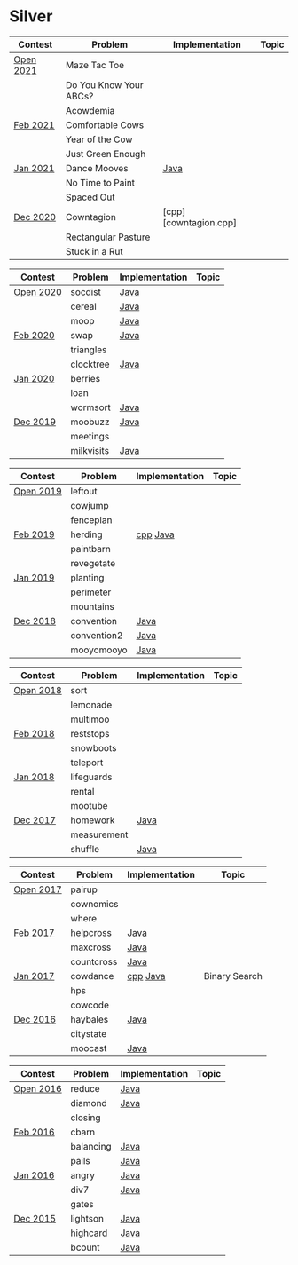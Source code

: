 # Silver

| Contest                                                    | Problem | Implementation | Topic |
|------------------------------------------------------------|---------|----------------|-------|
| [Open 2021](http://usaco.org/index.php?page=open21results) | Maze Tac Toe |  |
|                                                            | Do You Know Your ABCs? |  |
|                                                            | Acowdemia |  |
| [Feb 2021](http://usaco.org/index.php?page=feb21results)   | Comfortable Cows |  |
|                                                            | Year of the Cow |
|                                                            | Just Green Enough |  |
| [Jan 2021](http://usaco.org/index.php?page=jan21results)   | Dance Mooves | [Java][dancemooves.java] |
|                                                            | No Time to Paint | |
|                                                            | Spaced Out |  |
| [Dec 2020](http://usaco.org/index.php?page=dec20results)   | Cowntagion | [cpp][cowntagion.cpp] |
|                                                            | Rectangular Pasture |
|                                                            | Stuck in a Rut |  |

[dancemooves.java]: 2020-2021/Jan%202021/Silver/dancemooves.java
[downtagion.cpp]: 2020-2021/Dec%202020/Silver/cowntagion.cpp


| Contest                                                    | Problem | Implementation | Topic |
|------------------------------------------------------------|---------|----------------|-------|
| [Open 2020](http://usaco.org/index.php?page=open20results) | socdist | [Java][socdist.java] |
|                                                            | cereal | [Java][cereal.java] |
|                                                            | moop | [Java][moop.java] |
| [Feb 2020](http://usaco.org/index.php?page=feb20results)   | swap | [Java][swap.java] |
|                                                            | triangles |
|                                                            | clocktree | [Java][clocktree.java] |
| [Jan 2020](http://usaco.org/index.php?page=jan20results)   | berries | 
|                                                            | loan |
|                                                            | wormsort | [Java][wormsort.java] |
| [Dec 2019](http://usaco.org/index.php?page=dec19results)   | moobuzz | [Java][moobuzz.java] |
|                                                            | meetings |
|                                                            | milkvisits | [Java][milkvisits.java] |

[socdist.java]: 2019-2020/Open%202020/Silver/socdist.java
[cereal.java]: 2019-2020/Open%202020/Silver/cereal.java
[moop.java]: 2019-2020/Open%202020/Silver/moop.java
[swap.java]: 2019-2020/Feb%202020/Silver/swap.java
[clocktree.java]: 2019-2020/Feb%202020/Silver/clocktree.java
[wormsort.java]: 2019-2020/Jan%202020/Silver/wormsort.java
[moobuzz.java]: 2019-2020/Dec%202019/Silver/moobuzz.java
[milkvisits.java]: 2019-2020/Dec%202019/Silver/milkvisits.java


| Contest                                                    | Problem | Implementation | Topic |
|------------------------------------------------------------|---------|----------------|-------|
| [Open 2019](http://usaco.org/index.php?page=open19results) | leftout | 
|                                                            | cowjump |
|                                                            | fenceplan |
| [Feb 2019](http://usaco.org/index.php?page=feb19results)   | herding | [cpp][herding.cpp] [Java][herding.java] |
|                                                            | paintbarn | 
|                                                            | revegetate |
| [Jan 2019](http://usaco.org/index.php?page=jan19results)   | planting |
|                                                            | perimeter | 
|                                                            | mountains |
| [Dec 2018](http://usaco.org/index.php?page=dec18results)   | convention | [Java][convention.java] |
|                                                            | convention2 | [Java][convention2.java] |
|                                                            | mooyomooyo | [Java][mooyomooyo.java] |

[herding.cpp]: 2018-2019/Feb%202019/Silver/herding.cpp
[herding.java]: 2018-2019/Feb%202019/Silver/herding.java
[convention.java]: 2018-2019/Dec%202018/Silver/convention.java
[convention2.java]: 2018-2019/Dec%202018/Silver/convention2.java
[mooyomooyo.java]: 2018-2019/Dec%202018/Silver/mooyomooyo.java


| Contest                                                    | Problem | Implementation | Topic |
|------------------------------------------------------------|---------|----------------|-------|
| [Open 2018](http://usaco.org/index.php?page=open18results) | sort | 
|                                                            | lemonade |
|                                                            | multimoo | 
| [Feb 2018](http://usaco.org/index.php?page=feb18results)   | reststops | 
|                                                            | snowboots | 
|                                                            | teleport |
| [Jan 2018](http://usaco.org/index.php?page=jan18results)   | lifeguards | 
|                                                            | rental | 
|                                                            | mootube |
| [Dec 2017](http://usaco.org/index.php?page=dec17results)   | homework | [Java][homework.java] |
|                                                            | measurement | 
|                                                            | shuffle | [Java][shuffle.java] |

[homework.java]: 2017-2018/Dec%202017/Silver/homework.java
[shuffle.java]: 2017-2018/Dec%202017/Silver/shuffle.java


| Contest                                                    | Problem | Implementation | Topic |
|------------------------------------------------------------|---------|----------------|-------|
| [Open 2017](http://usaco.org/index.php?page=open17results) | pairup | 
|                                                            | cownomics | 
|                                                            | where |
| [Feb 2017](http://usaco.org/index.php?page=feb17results)   | helpcross | [Java][helpcross.java] |
|                                                            | maxcross | [Java][maxcross.java] |
|                                                            | countcross | [Java][countcross.java] |
| [Jan 2017](http://usaco.org/index.php?page=jan17results)   | cowdance | [cpp][cowdance.cpp] [Java][cowdance.java] | Binary Search |
|                                                            | hps | 
|                                                            | cowcode | 
| [Dec 2016](http://usaco.org/index.php?page=dec16results)   | haybales | [Java][haybales.java] |
|                                                            | citystate | 
|                                                            | moocast | [Java][moocast.java] |

[helpcross.java]: 2016-2017/Feb%202017/Silver/helpcross.java
[maxcross.java]: 2016-2017/Feb%202017/Silver/maxcross.java
[countcross.java]: 2016-2017/Feb%202017/Silver/countcross.java
[cowdance.cpp]: 2016-2017/Jan%202017/Silver/cowdance.cpp
[cowdance.java]: 2016-2017/Jan%202017/Silver/cowdance.java
[haybales.java]: 2016-2017/Dec%202016/Silver/haybales.java
[moocast.java]: 2016-2017/Dec%202016/Silver/moocast.java


| Contest                                                    | Problem | Implementation | Topic |
|------------------------------------------------------------|---------|----------------|-------|
| [Open 2016](http://usaco.org/index.php?page=open16results) | reduce | [Java][reduce.java] |
|                                                            | diamond | [Java][diamond.java] |
|                                                            | closing | 
| [Feb 2016](http://usaco.org/index.php?page=feb16results)   | cbarn | 
|                                                            | balancing | [Java][balancing.java] |
|                                                            | pails | [Java][pails.java] |
| [Jan 2016](http://usaco.org/index.php?page=jan16results)   | angry | [Java][angry.java] |
|                                                            | div7 | [Java][div7.java] |
|                                                            | gates | 
| [Dec 2015](http://usaco.org/index.php?page=dec15results)   | lightson | [Java][lightson.java] |
|                                                            | highcard | [Java][highcard.java] |
|                                                            | bcount | [Java][bcount.java] |

[reduce.java]: 2015-2016/Open%202016/Silver/reduce.java
[diamond.java]: 2015-2016/Open%202016/Silver/diamond.java
[balancing.java]: 2015-2016/Feb%202016/Silver/balancing.java
[pails.java]: 2015-2016/Feb%202016/Silver/pails.java
[angry.java]: 2015-2016/Jan%202016/Silver/angry.java
[div7.java]: 2015-2016/Jan%202016/Silver/div7.java
[lightson.java]: 2015-2016/Dec%202015/Silver/lightson.java
[highcard.java]: 2015-2016/Dec%202015/Silver/highcard.java
[bcount.java]: 2015-2016/Dec%202015/Silver/bcount.java
